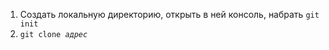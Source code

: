 1. Создать локальную директорию, открыть в ней консоль, набрать <code>git init</code>
2. <code>git clone <i>адрес<i></code>